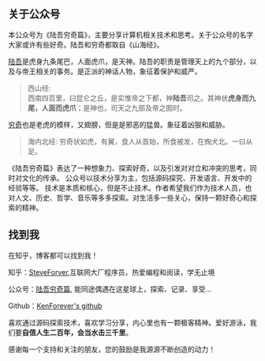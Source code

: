 ## 关于公众号

本公众号为《陆吾穷奇篇》，主要分享计算机相关技术和思考。关于公众号的名字大家或许有些好奇。陆吾和穷奇都取自《山海经》。

[陆吾](https://ctext.org/dictionary.pl?if=gb&id=83571&remap=gb)是虎身九条尾巴，人面虎爪，是天神。陆吾的职责是管理天上的九个部分，以及与帝王相关的事务。是正派的神话人物，象征着保护和威严。
> 西山经:	
> 西南四百里，曰昆仑之丘，是实惟帝之下都，神**陆吾**司之。其神状**虎身而九尾，人面而虎爪**；是神也，司天之九部及帝之囿时。

[穷奇](https://ctext.org/dictionary.pl?if=gb&id=84108&remap=gb)也是老虎的模样，又翅膀，但是是邪恶的猛兽。象征着凶狠和威胁。
> 海内北经:	
> 穷奇状如虎，有翼，食人从首始，所食被发，在蜪犬北。一曰从足。

《陆吾穷奇篇》表达了一种想象力、探索好奇，以及引发对对立和冲突的思考，同时对文化的传承。
公众号以技术分享为主，包括源码探究、开发语言、开发中的经验等等。
技术是本质和核心，但是不止技术。作者希望我们作为技术人员，也对人文、历史、哲学、音乐等多多探索。对生活多一些关心，保持一颗好奇心和探索的精神。

## 找到我

在知乎，博客都可以找到我！

知乎：[SteveForver](https://www.zhihu.com/people/steveforever/columns),互联网大厂程序员，热爱编程和阅读，学无止境

公众号：[陆吾穷奇篇](https://mp.weixin.qq.com/s/SWspdJGOkcsky3ifs79-mA?token=406256589&lang=zh_CN), 能同途偶遇在这星球上，探索、记录、享受...

Github：[KenForever's github](https://github.com/KenForever1)

喜欢通过源码探索技术，喜欢学习分享，内心里也有一颗极客精神。爱好游泳，我们要**自信人生二百年，会当水击三千里**。

感谢每一个支持和关注的朋友，您的鼓励是我源源不断创造的动力！